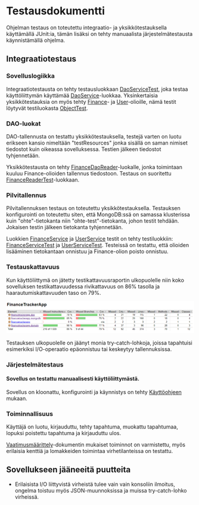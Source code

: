 
# Testausdokumentti

Ohjelman testaus on toteutettu integraatio- ja yksikkötestauksella käyttämällä JUnit:ia, tämän lisäksi on tehty manuaalista järjestelmätestausta käynnistämällä ohjelma.

## Integraatiotestaus

### Sovelluslogiikka
Integraatiotestausta on tehty testausluokkaan [DaoServiceTest](/FinanceTrackerApp/src/test/java/financetrackerapp/DaoServiceTest.java), joka testaa käyttöliittymän käyttämää [DaoService](/FinanceTrackerApp/src/main/java/financetrackerapp/domain/DaoService.java)-luokkaa. Yksinkertaisia yksikkötestauksia on myös tehty [Finance](/FinanceTrackerApp/src/main/java/financetrackerapp/domain/Finance.java)- ja [User](/FinanceTrackerApp/src/main/java/financetrackerapp/domain/User.java)-olioille, nämä testit löytyvät testiluokasta [ObjectTest](/FinanceTrackerApp/src/test/java/financetrackerapp/ObjectTest.java).

### DAO-luokat

DAO-tallennusta on testattu yksikkötestauksella, testejä varten on luotu erikseen kansio nimeltään "testResources" jonka sisällä on saman nimiset tiedostot kuin oikeassa sovelluksessa. Testien jälkeen tiedostot tyhjennetään.  
  
Yksikkötestausta on tehty [FinanceDaoReader](/FinanceTrackerApp/src/main/java/financetrackerapp/dao/FinanceDaoReader.java)-luokalle, jonka toimintaan kuuluu Finance-olioiden tallennus tiedostoon. Testaus on suoritettu [FinanceReaderTest](/FinanceTrackerApp/src/test/java/financetrackerapp/FinanceReaderTest.java)-luokkaan.

### Pilvitallennus

Pilvitallennuksen testaus on toteutettu yksikkötestauksella. Testauksen konfigurointi on toteutettu siten, että MongoDB:ssä on samassa klusterissa kuin "ohte"-tietokanta niin "ohte-test"-tietokanta, johon testit tehdään. Jokaisen testin jälkeen tietokanta tyhjennetään.

Luokkien [FinanceService](/FinanceTrackerApp/src/main/java/financetrackerapp/mongodb/FinanceService.java) ja [UserService](/FinanceTrackerApp/src/main/java/financetrackerapp/mongodb/UserService.java) testit on tehty testiluokkiin: [FinanceServiceTest](/FinanceTrackerApp/src/test/java/financetrackerapp/FinanceServiceTest.java) ja [UserServiceTest](/FinanceTrackerApp/src/test/java/financetrackerapp/UserServiceTest.java). Testeissä on testattu, että olioiden lisääminen tietokantaan onnistuu ja Finance-olion poisto onnistuu.

### Testauskattavuus

Kun käyttöliittymä on jätetty testikattavuusraportin ulkopuolelle niin koko sovelluksen testikattavuudessa rivikattavuus on 86% tasolla ja haarautumiskattavuuden taso on 79%.

![Testauskattavuus](/FinanceTrackerApp/dokumentaatio/kuvat/testikattavuus-1.2.png)  

Testauksen ulkopuolelle on jäänyt monia try-catch-lohkoja, joissa tapahtuisi esimerkiksi I/O-operaatio epäonnistuu tai keskeytyy tallennuksissa.


### Järjestelmätestaus

#### Sovellus on testattu manuaalisesti käyttöliittymästä.  
  
Sovellus on kloonattu, konfigurointi ja käynnistys on tehty [Käyttöohjeen](/FinanceTrackerApp/dokumentaatio/kayttoohje.md) mukaan.


### Toiminnallisuus
 Käyttäjä on luotu, kirjauduttu, tehty tapahtuma, muokattu tapahtumaa, lopuksi poistettu tapahtuma ja kirjauduttu ulos.

 [Vaatimusmäärittely](/FinanceTrackerApp/dokumentaatio/vaatimusmaarittely.md)-dokumentin mukaiset toiminnot on varmistettu, myös erilaisia kenttiä ja lomakkeiden toimintaa virhetilanteissa on testattu.


 ## Sovellukseen jääneeitä puutteita

 * Erilaisista I/O liittyvistä virheistä tulee vain vain konsoliin ilmoitus, ongelma toistuu myös JSON-muunnoksissa ja muissa try-catch-lohko virheissä.





